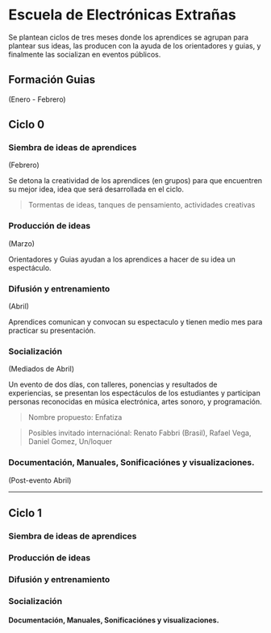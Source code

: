 # Escuela de Electrónicas Extrañas
Se plantean ciclos de tres meses donde los aprendices se agrupan para plantear sus ideas, las producen con la ayuda de los  orientadores y guias, y finalmente las socializan en eventos públicos.


## Formación Guias
(Enero - Febrero)

## Ciclo 0 

### Siembra de ideas de aprendices
(Febrero)

Se detona la creatividad de los aprendices (en grupos) para que encuentren su mejor idea, idea que será desarrollada en el ciclo.
>Tormentas de ideas, tanques de pensamiento, actividades creativas


### Producción de ideas
(Marzo)

Orientadores y Guias ayudan a los aprendices a hacer de su idea un espectáculo.

### Difusión y entrenamiento
(Abril)

Aprendices comunican y convocan su espectaculo y tienen medio mes para practicar su presentación.


### Socialización
(Mediados de Abril)

Un evento de dos días, con talleres, ponencias y resultados de experiencias, se presentan los espectáculos de los estudiantes y participan personas reconocidas en música electrónica, artes sonoro, y programación.
> Nombre propuesto: Enfatiza

> Posibles invitado internaciónal: Renato Fabbri (Brasil), Rafael Vega, Daniel Gomez, Un/loquer

### Documentación, Manuales, Sonificaciónes y visualizaciones.
(Post-evento Abril)


--------------
## Ciclo 1

### Siembra de ideas de aprendices

### Producción de ideas

### Difusión y entrenamiento

### Socialización

#### Documentación, Manuales, Sonificaciónes y visualizaciones.


